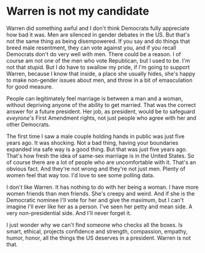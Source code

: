 # Warren is not my candidate
Warren did something awful and I don't think Democrats fully appreciate how bad it was. Men are silenced in gender debates in the US. But that's not the same thing as being disempowered. If you say and do things that breed male resentment, they can vote against you, and if you recall Democrats don't do very well with men. There could be a reason. I of course am not one of the men who vote Republican, but I used to be. I'm not that stupid. But I do have to swallow my pride, if I'm going to support Warren, because I know that inside, a place she usually hides, she's happy to make non-gender issues about men, and throw in a bit of emasculation for good measure.

People can legitimately feel marriage is between a man and a woman, without depriving anyone of the ability to get married. That was the correct answer for a future president. Her job, as president, would be to safeguard <i>eveyrone's</i> First Amendment rights, not just people who agree with her and other Democrats. 

The first time I saw a male couple holding hands in public was just five years ago. It was shocking. Not a bad thing, having your boundaries expanded ina  safe way is a good thing. But that was just five years ago. That's how fresh the idea of same-sex marriage is in the United States. So of course there are a lot of people who are uncomfortable with it. That's an obvious fact. And they're not wrong and they're not just men. Plenty of women feel that way too. I'd love to see some polling data. 

I don't like Warren. It has nothing to do with her being a woman. I have more women friends than men friends. She's creepy and weird. And if she is the Democratic nominee I'll vote for her and give the maximum, but I can't imagine I'll ever like her as a person. I've seen her petty and mean side. A very non-presidential side. And I'll never forget it. 

I just wonder why we can't find someone who checks all the boxes. Is smart, ethical, projects confidence and strength, compassion, empathy, humor, honor, all the things the US deserves in a president. Warren is not that. 

